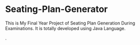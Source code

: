 # Seating-Plan-Generator

This is My Final Year Project of Seating Plan Generation During Examinations. It is totally developed using Java Language.











































































































































































































































































































































































































































































.






































